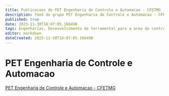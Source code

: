 ```yaml
---
title: Publicacoes de PET Engenharia de Controle e Automacao - CFETMG
description: feed do grupo PET Engenharia de Controle e Automacao - CFETMG
published: true
date: 2023-11-30T16:07:05.166498
tags: Engenharias, Desenvolvimento de ferramental para a area de controle e automacao
editor: markdown
dateCreated: 2023-11-30T16:07:05.166498
---
```


# PET Engenharia de Controle e Automacao
[PET Engenharia de Controle e Automacao - CFETMG](/grupo/69PETEngenhariadeControleeAutomacaoCFETMG.md)